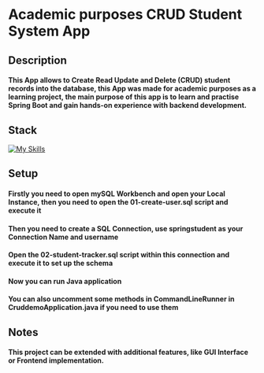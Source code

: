 # Academic purposes CRUD Student System App

## Description

#### This App allows to Create Read Update and Delete (CRUD) student records into the database, this App was made for academic purposes as a learning project, the main purpose of this app is to learn and practise Spring Boot and gain hands-on experience with backend development.

## Stack

[![My Skills](https://skillicons.dev/icons?i=java,maven,mysql,spring)](https://skillicons.dev)

## Setup

#### Firstly you need to open mySQL Workbench and open your Local Instance, then you need to open the 01-create-user.sql script and execute it 
#### Then you need to create a SQL Connection, use springstudent as your Connection Name and username
#### Open the 02-student-tracker.sql script within this connection and execute it to set up the schema
#### Now you can run Java application
#### You can also uncomment some methods in CommandLineRunner in CruddemoApplication.java if you need to use them

## Notes

#### This project can be extended with additional features, like GUI Interface or Frontend implementation.

